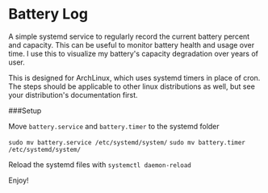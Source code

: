 # Battery Log

A simple systemd service to regularly record the current battery percent and capacity. This can be useful to monitor battery health and usage over time. I use this to visualize my battery's capacity degradation over years of user.

This is designed for ArchLinux, which uses systemd timers in place of cron. The steps should be applicable to other linux distributions as well, but see your distribution's documentation first.

###Setup

Move `battery.service` and `battery.timer` to the systemd folder

`sudo mv battery.service /etc/systemd/system/`
`sudo mv battery.timer /etc/systemd/system/`

Reload the systemd files with
`systemctl daemon-reload`

Enjoy!

